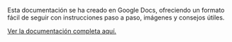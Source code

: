 Esta documentación se ha creado en Google Docs, ofreciendo un formato fácil de seguir con instrucciones paso a paso, imágenes y consejos útiles.

[Ver la documentación completa aquí.](https://drive.google.com/file/d/19gWRHeYRKs7DpxctdiSocWneJlS4Njtz/view?usp=sharing)
